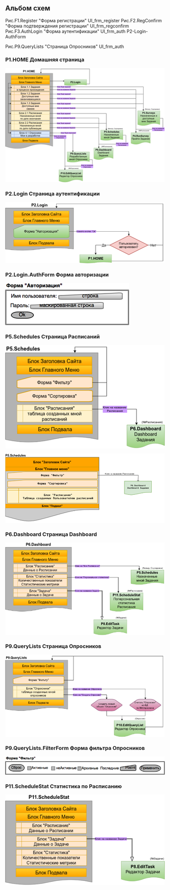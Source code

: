## Альбом схем


Рис.F1.Register "Форма регистрации" UI_frm_register
Рис.F2.RegConfirm "Форма подтверждения регистрации" UI_frm_regconfirm
Рис.F3.AuthLogin "Форма аутентификации" UI_frm_auth P2-Login-AuthForm

Рис.P9.QueryLists "Страница Опросников" UI_frm_auth



### P1.HOME Домашняя страница
[P1.HOME]: basefunc-P1-HOME.png "Рис.P1.HOME Домашняя страница"
![Рис.P1.HOME Домашняя страница][P1.HOME]


### P2.Login Страница аутентификации
[P2.Login]: basefunc-P2-Login.png "Рис.P2.Login Страница аутентификации"
![Рис.P2.Login Страница авторизации][P2.Login]


### P2.Login.AuthForm Форма авторизации
[P2-Login-AuthForm]: basefunc-P2-Login-AuthForm.png "Рис.P2.Login.AuthForm Форма авторизации"
![Рис.P2.Login.AuthForm Форма авторизации][P2-Login-AuthForm]


### P5.Schedules Страница Расписаний
[P5.Schedules]: basefunc-P5-Schedules.png "Рис.P5.Schedules Страница Расписаний"
![Рис.P5.Schedules Страница Расписаний][P5.Schedules]

[P5-Schedules]: P5-Schedules.png "Рис.P5.Schedules Страница Расписаний"
![Рис.P5.Schedules Страница Расписаний][P5-Schedules]


### P6.Dashboard Страница Dashboard
[P6.Dashboard]: basefunc-P6-Dashboard.png "Рис.P6.Dashboard Страница Dashboard"
![Рис.P6.Dashboard Страница Dashboard][P6.Dashboard]


### P9.QueryLists Страница Опросников
[P9.QueryLists]: basefunc-P9-QueryLists.png "Рис.P9.QueryLists Страница Опросников"
![Рис.P9.QueryLists Страница Опросников][P9.QueryLists]


### P9.QueryLists.FilterForm Форма фильтра Опросников
[P9.QueryLists.FilterForm]: basefunc-P9-QueryLists-FilterForm.png "Рис.P9.QueryLists.FilterForm Форма фильтра Опросников"
![Рис.P9.QueryLists.FilterForm Форма фильтра Опросников][P9.QueryLists.FilterForm]


### P11.ScheduleStat Статистика по Расписанию
[P11.ScheduleStat]: basefunc-P11-ScheduleStat.png "Рис.P11.ScheduleStat Статистика по Расписанию"
![Рис.P11.ScheduleStat Статистика по Расписанию][P11.ScheduleStat]
